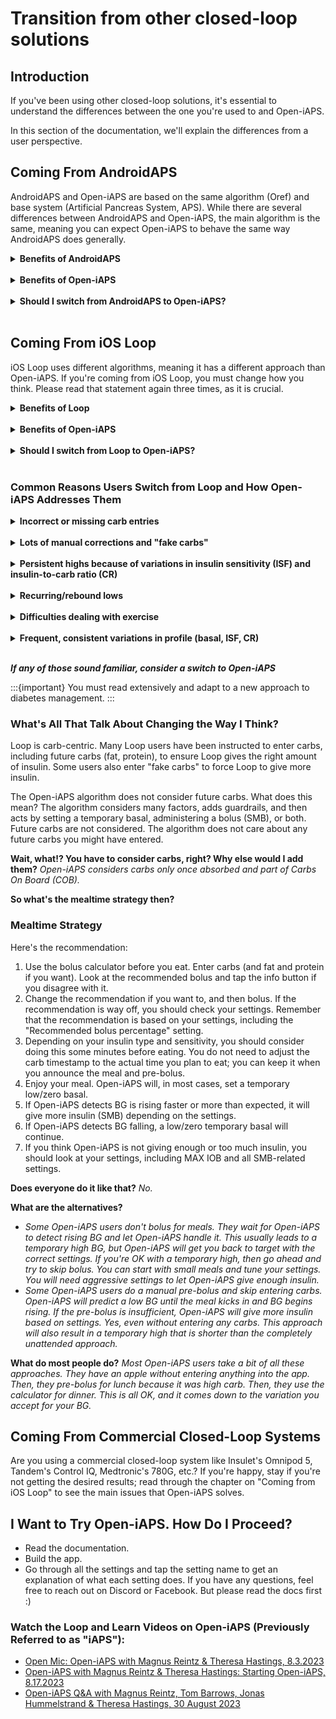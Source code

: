 # Transition from other closed-loop solutions

## Introduction
If you've been using other closed-loop solutions, it's essential to understand the differences between the one you're used to and Open-iAPS.

In this section of the documentation, we'll explain the differences from a user perspective.


## Coming From AndroidAPS
AndroidAPS and Open-iAPS are based on the same algorithm (Oref) and base system (Artificial Pancreas System, APS). While there are several differences between AndroidAPS and Open-iAPS, the main algorithm is the same, 
meaning you can expect Open-iAPS to behave the same way AndroidAPS does generally.

<details>
  <summary><b>Benefits of AndroidAPS</b></summary>

* Custom automation
* Detailed reporting
* Working remote bolus (for caregivers, not working at the moment in Open-iAPS)
* A built-in learning program
</details>
<br>
<details>
<summary><b>Benefits of Open-iAPS</b></summary>

* Open-iAPS works on your iPhone and Apple Watch
* Open-iAPS has dynamic CR support
</details>
<br>
<details>
  <summary><b>Should I switch from AndroidAPS to Open-iAPS?</b></summary>
- If you have been successful with AndroidAPS but prefer the Apple ecosystem, you can easily transition to Open-iAPS. - If you've struggled to get stable BG with AndroidAPS, you may have the same issues with Open-iAPS.
  
Take some time to read the docs and fine-tune your settings. To get help from other users, join [Discord](https://discord.gg/dbe5Twav8D) or [Facebook](https://www.facebook.com/groups/1351938092206709/). Once your settings are in order, consider switching to Open-iAPS.
</details>
<br>

## Coming From iOS Loop
iOS Loop uses different algorithms, meaning it has a different approach than Open-iAPS. If you're coming from iOS Loop, you must change how you think. Please read that statement again three times, as it is crucial.

<details>
  <summary><b>Benefits of Loop</b></summary>

* A very clean, minimalistic user interface
* A built-in onboarding guide
* Simple settings
* A dedicated Loop Follow app for caregivers
</details>
<br>
<details>
  <summary><b>Benefits of Open-iAPS</b></summary>

* Unannounced meals
* Less user interaction/correction
* Dynamic ISF and CR
* Highly customizable temporary profiles
* Adaptive algorithm
</details>
<br>
<details>
  <summary><b>Should I switch from Loop to Open-iAPS?</b></summary>
If Loop works well for you, you should not switch to Open-iAPS.

Switching to Open-iAPS will not resolve Loop build issues. The build process is the same for both Loop and Open-iAPS.

If you find it difficult to understand how Loop works, Open-iAPS is even more complex.

You should consider switching to Open-iAPS if you've been using Loop for a while and have issues that Loop can't solve even after tweaking and re-tweaking your settings and profile. 
</details>
<br>

### Common Reasons Users Switch from Loop and How Open-iAPS Addresses Them

<details>
  <summary><b>Incorrect or missing carb entries</b></summary>
Open-iAPS has a feature called Unannounced Meals (UAM). With this option enabled and properly configured, Open-iAPS will react to rising BG by giving insulin through a Super Micro Bolus (SMB) even if no carbs are registered. UAM helps in two scenarios: forgetting to add carbs for a meal and entering carbs but not the correct amount.
</details>
<br>
<details>
  <summary><b>Lots of manual corrections and "fake carbs"</b></summary>
With UAM and SMB active and properly configured, Open-iAPS will make any necessary corrections. There is no need to add "fake carbs" to make Open-iAPS give insulin, as many Loop users are used to.
</details>
<br>
<details>
  <summary><b>Persistent highs because of variations in insulin sensitivity (ISF) and insulin-to-carb ratio (CR)</b></summary>
Many people with diabetes need more insulin as their BG rises. Because Loop uses constant, pre-set ISF and CR values; it cannot address the unexpected change in sensitivity. With dynamic ISF and dynamic CR enabled and properly configured, Open-iAPS will give enough insulin to lower those highs without user interaction. More aggressive settings might lead to a low. With less aggressive settings, it will take Open-iAPS some time to get BG back in range. The key is to find the effective balance between conservative and aggressive to meet your needs.
</details>
<br>
<details>
  <summary><b>Recurring/rebound lows</b></summary>
Properly configured, Open-iAPS will not give you insulin if you don't need it. A typical issue with Loop is that it stops delivering insulin when BG falls and then gives insulin from the "negative IOB" once BG starts rising again. For some users, this is too much insulin and leads to recurring lows. Properly configured, Open-iAPS will not overcompensate for the rapid BG rise after a low.
</details>
<br>
<details>
  <summary><b>Difficulties dealing with exercise</b></summary>
Exercise is good for everyone, including people with diabetes. People with insulin-dependent diabetes often struggle with lows during exercise and highs afterward. Open-iAPS has a built-in exercise mode that will reduce basal and ISF whenever you set a higher temporary BG target. Open-iAPS also has Profile Presets that can help you get the right amount of insulin during exercise. Profiles can also adjust CR, unlike temporary targets.
</details>
<br>
<details>
  <summary><b>Frequent, consistent variations in profile (basal, ISF, CR)</b></summary>
Illness, menstrual cycle, inactive days, active days, home office days, stressful events... In these situations, the overall insulin need differs from your usual need. Like Loop's Overrides, Open-iAPS has Profiles that can change basal rate, ISF, CR, and target BG within a pre-set timeframe. What Open-iAPS Profiles do that Loop Overrides do not do is provide the option to temporarily disable SMBs and apply adjustments to only basal, basal, and ISF, basal and CR, or all three.
</details>
<br>

<b><i>If any of those sound familiar, consider a switch to Open-iAPS</b></i>

:::{important}
You must read extensively and adapt to a new approach to diabetes management.
:::

### What's All That Talk About Changing the Way I Think?

Loop is carb-centric. Many Loop users have been instructed to enter carbs, including future carbs (fat, protein), to ensure Loop gives the right amount of insulin. Some users also enter "fake carbs" to force Loop to give more insulin.

The Open-iAPS algorithm does not consider future carbs. What does this mean? The algorithm considers many factors, adds guardrails, and then acts by setting a temporary basal, administering a bolus (SMB), or both. Future carbs are not considered. The algorithm does not care about any future carbs you might have entered.

**Wait, what!? You have to consider carbs, right? Why else would I add them?**
*Open-iAPS considers carbs only once absorbed and part of Carbs On Board (COB).*

**So what's the mealtime strategy then?**

### Mealtime Strategy

Here's the recommendation:

1. Use the bolus calculator before you eat. Enter carbs (and fat and protein if you want). Look at the recommended bolus and tap the info button if you disagree with it. 
2. Change the recommendation if you want to, and then bolus. If the recommendation is way off, you should check your settings. Remember that the recommendation is based on your settings, including the "Recommended bolus percentage" setting.
3. Depending on your insulin type and sensitivity, you should consider doing this some minutes before eating. You do not need to adjust the carb timestamp to the actual time you plan to eat; you can keep it when you announce the meal and pre-bolus.
4. Enjoy your meal. Open-iAPS will, in most cases, set a temporary low/zero basal.
5. If Open-iAPS detects BG is rising faster or more than expected, it will give more insulin (SMB) depending on the settings.
6. If Open-iAPS detects BG falling, a low/zero temporary basal will continue.
7. If you think Open-iAPS is not giving enough or too much insulin, you should look at your settings, including MAX IOB and all SMB-related settings.

**Does everyone do it like that?**
*No.* 

**What are the alternatives?**

- *Some Open-iAPS users don't bolus for meals. They wait for Open-iAPS to detect rising BG and let Open-iAPS handle it. This usually leads to a temporary high BG, but Open-iAPS will get you back to target with the correct settings. If you're OK with a temporary high, then go ahead and try to skip bolus. You can start with small meals and tune your settings. You will need aggressive settings to let Open-iAPS give enough insulin.*
- *Some Open-iAPS users do a manual pre-bolus and skip entering carbs. Open-iAPS will predict a low BG until the meal kicks in and BG begins rising. If the pre-bolus is insufficient, Open-iAPS will give more insulin based on settings. Yes, even without entering any carbs. This approach will also result in a temporary high that is shorter than the completely unattended approach.*

**What do most people do?**
*Most Open-iAPS users take a bit of all these approaches. They have an apple without entering anything into the app. Then, they pre-bolus for lunch because it was high carb. Then, they use the calculator for dinner. This is all OK, and it comes down to the variation you accept for your BG.*

## Coming From Commercial Closed-Loop Systems

Are you using a commercial closed-loop system like Insulet's Omnipod 5, Tandem's Control IQ, Medtronic's 780G, etc.? If you're happy, stay if you're not getting the desired results; read through the chapter on "Coming from iOS Loop" to see the main issues that Open-iAPS solves.

## I Want to Try Open-iAPS. How Do I Proceed?

- Read the documentation. 
- Build the app. 
- Go through all the settings and tap the setting name to get an explanation of what each setting does.
If you have any questions, feel free to reach out on Discord or Facebook. But please read the docs first :)

### Watch the Loop and Learn Videos on Open-iAPS (Previously Referred to as "iAPS"):
- [Open Mic: Open-iAPS with Magnus Reintz & Theresa Hastings, 8.3.2023](https://youtu.be/Jubfy-s9URI?si=cKOMb2mcHzBJdPIb)
- [Open-iAPS with Magnus Reintz & Theresa Hastings: Starting Open-iAPS, 8.17.2023](https://youtu.be/9I1nuHbcUHo?si=wlRurW3Qh_60ss2d)
- [Open-iAPS Q&A with Magnus Reintz, Tom Barrows, Jonas Hummelstrand & Theresa Hastings, 30 August 2023](https://youtu.be/Li3AKjSrdPw?si=WwLctkAGjVsbDLNs)




